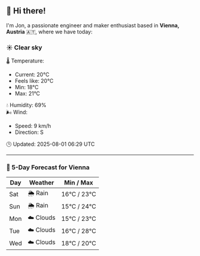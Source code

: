 ## 👋 Hi there!

I'm Jon, a passionate engineer and maker enthusiast based in **Vienna, Austria** 🇦🇹, where we have today:

### ☀️ Clear sky 

🌡️ Temperature: 
* Current: 20°C
* Feels like: 20°C
* Min: 18°C 
* Max: 21°C  

💧 Humidity: 69%  
🌬️ Wind: 
* Speed: 9 km/h 
* Direction: S  

🕒 Updated: 2025-08-01 06:29 UTC

---

### 📅 5-Day Forecast for Vienna

| Day | Weather | Min / Max |
|-----|---------|------------|
| Sat | 🌦️ Rain | 16°C / 23°C |
| Sun | 🌦️ Rain | 15°C / 24°C |
| Mon | ☁️ Clouds | 15°C / 23°C |
| Tue | ☁️ Clouds | 16°C / 28°C |
| Wed | ☁️ Clouds | 18°C / 20°C |
